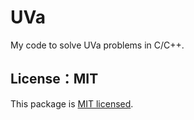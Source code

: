 # UVa

My code to solve UVa problems in C/C++.

## License：MIT

This package is [MIT licensed](https://github.com/5j54d93/UVa/blob/main/LICENSE).
